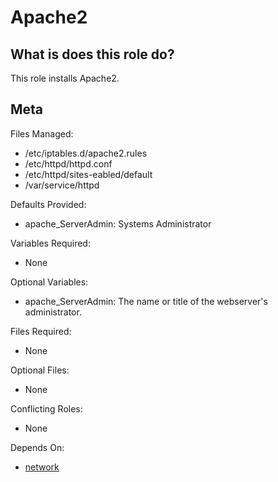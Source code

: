 Apache2
=======


What is does this role do?
--------------------------

This role installs Apache2.


Meta
----

Files Managed:
  * /etc/iptables.d/apache2.rules
  * /etc/httpd/httpd.conf
  * /etc/httpd/sites-eabled/default
  * /var/service/httpd

Defaults Provided:
  * apache_ServerAdmin: Systems Administrator

Variables Required:
  * None

Optional Variables:
  * apache_ServerAdmin: The name or title of the webserver's administrator.

Files Required:
  * None

Optional Files:
  * None

Conflicting Roles:
  * None

Depends On:
  * [network](https://github.com/void-ansible-roles/network)
